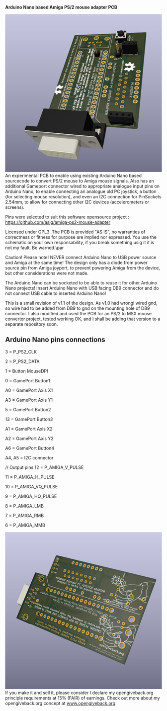 **Arduino Nano based Amiga PS/2 mouse adapter PCB**
 
![Screenshot](./amigaps2front.png)
An experimental PCB to enable using existing Arduino Nano based sourcecode to convert PS/2 mouse to Amiga mouse signals. Also has an additional Gameport connector wired to appropriate analogue input pins on Arduino Nano, to enable connecting an analogue old PC joystick, a button (for selecting mouse resolution), and even an I2C connection for PinSockets 2.54mm, to allow for connecting other I2C devices (accelerometers or screens).

Pins were selected to suit this software opensource project : https://github.com/asig/amiga-ps2-mouse-adapter

Licensed under GPL3.
The PCB is provided "AS IS", no warranties of correctness or fitness for purpose are implied nor expressed. You use the schematic on your own responsability, if you break something usig it it is not my fault. Be warned.\par

Caution! Please note!
NEVER connect Arduino Nano to  USB power source and Amiga at the same time! The design only has a diode from power source pin from Amiga joyport, to prevent powering Amiga from the device, but other considerations were not made.

The Arduino Nano can be socketed to be able to reuse it for other Arduino Nano projects! Insert Arduino Nano with USB facing DB9 connector and do not connect USB cable to inserted Arduino Nano!

This is a small revision of v1.1 of the design. As v1.0 had wrongl wired gnd, so wire had to be added from DB9 to gnd on the mounting hole of DB9 connector. I also modified and used the PCB for an PS/2 to MSX mouse convertor project, tested working OK, and I shall be adding that version to a separate repository soon.

Arduino Nano pins connections
-----------------------------
3 = P_PS2_CLK

2 = P_PS2_DATA

1 = Button MouseDPI

0 = GamePort Button1

A0 = GamePort Axis X1

A3 = GamePort Axis Y1

5 = GamePort Button2

13 = GamePort Button3

A1 = GamePort Axis X2

A2 = GamePort Axis Y2

A6 = GamePort Button4


A4, A5 = I2C connector

// Output pins
12 = P_AMIGA_V_PULSE

11 = P_AMIGA_H_PULSE

10 = P_AMIGA_VQ_PULSE

9 = P_AMIGA_HQ_PULSE

8 = P_AMIGA_LMB

7 = P_AMIGA_RMB

6 = P_AMIGA_MMB



![Screenshot](./amigaps2back.png)
If you make it and sell it, please consider I declare my opengiveback.org principle requirements at 15% (FAIR) of earnings. Check out more about my opengiveback.org concept at www.opengiveback.org
